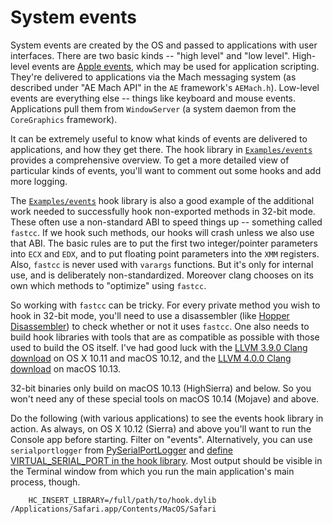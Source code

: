 # System events

System events are created by the OS and passed to applications with
user interfaces.  There are two basic kinds -- "high level" and "low
level".  High-level events are
[Apple events](https://developer.apple.com/legacy/library/documentation/AppleScript/Conceptual/AppleEvents/intro_aepg/intro_aepg.html),
which may be used for application scripting.  They're delivered to
applications via the Mach messaging system (as described under "AE
Mach API" in the `AE` framework's `AEMach.h`).  Low-level events are
everything else -- things like keyboard and mouse events.
Applications pull them from `WindowServer` (a system daemon from the
`CoreGraphics` framework).

It can be extremely useful to know what kinds of events are delivered
to applications, and how they get there.  The hook library in
[`Examples/events`](Examples/events/) provides a comprehensive
overview.  To get a more detailed view of particular kinds of events,
you'll want to comment out some hooks and add more logging.

The [`Examples/events`](Examples/events/) hook library is also a good
example of the additional work needed to successfully hook
non-exported methods in 32-bit mode.  These often use a non-standard
ABI to speed things up -- something called `fastcc`.  If we hook such
methods, our hooks will crash unless we also use that ABI.  The basic
rules are to put the first two integer/pointer parameters into `ECX`
and `EDX`, and to put floating point parameters into the `XMM`
registers.  Also, `fastcc` is never used with `varargs` functions.
But it's only for internal use, and is deliberately non-standardized.
Moreover clang chooses on its own which methods to "optimize" using
`fastcc`.

So working with `fastcc` can be tricky.  For every private method you
wish to hook in 32-bit mode, you'll need to use a disassembler (like
[Hopper Disassembler](http://www.hopperapp.com/)) to check whether or
not it uses `fastcc`.  One also needs to build hook libraries with tools
that are as compatible as possible with those used to build the OS
itself.  I've had good luck with the
[LLVM 3.9.0 Clang download](http://releases.llvm.org/3.9.0/clang+llvm-3.9.0-x86_64-apple-darwin.tar.xz)
on OS X 10.11 and macOS 10.12, and the
[LLVM 4.0.0 Clang download](http://releases.llvm.org/4.0.0/clang+llvm-4.0.0-x86_64-apple-darwin.tar.xz)
on macOS 10.13.

32-bit binaries only build on macOS 10.13 (HighSierra) and below. So
you won't need any of these special tools on macOS 10.14 (Mojave) and
above.

Do the following (with various applications) to see the events hook
library in action.  As always, on OS X 10.12 (Sierra) and above you'll
want to run the Console app before starting. Filter on
"events". Alternatively, you can use `serialportlogger` from
[PySerialPortLogger](https://github.com/steven-michaud/PySerialPortLogger)
and
[define VIRTUAL_SERIAL_PORT in the hook library](Examples/events/hook.mm#L274).
Most output should be visible in the Terminal window from which you
run the main application's main process, though.

        HC_INSERT_LIBRARY=/full/path/to/hook.dylib /Applications/Safari.app/Contents/MacOS/Safari

